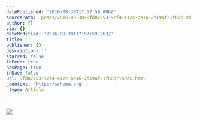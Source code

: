 ```yaml
---
datePublished: '2016-08-30T17:57:59.806Z'
sourcePath: _posts/2016-08-30-8fd82253-92f4-412c-ba16-2d19af21f60b.md
author: []
via: {}
dateModified: '2016-08-30T17:57:59.263Z'
title: ''
publisher: {}
description: ''
starred: false
inFeed: true
hasPage: true
inNav: false
url: 8fd82253-92f4-412c-ba16-2d19af21f60b/index.html
_context: 'http://schema.org'
_type: Article

---
```

![](https://the-grid-user-content.s3-us-west-2.amazonaws.com/80610034-61b8-4bc9-93d9-dcb3b4fd1579.jpg)